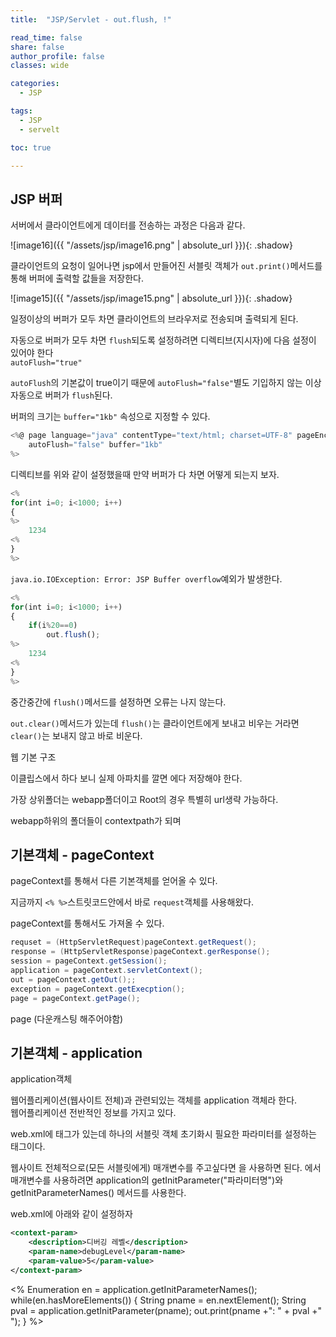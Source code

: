 ```yaml
---
title:  "JSP/Servlet - out.flush, !"

read_time: false
share: false
author_profile: false
classes: wide

categories:
  - JSP

tags:
  - JSP
  - servelt

toc: true

---
```


## JSP 버퍼

서버에서 클라이언트에게 데이터를 전송하는 과정은 다음과 같다.  

![image16]({{ "/assets/jsp/image16.png" | absolute_url }}){: .shadow}  

클라이언트의 요청이 일어나면 jsp에서 만들어진 서블릿 객체가 `out.print()`메서드를 통해 버퍼에 출력할 값들을 저장한다.  

![image15]({{ "/assets/jsp/image15.png" | absolute_url }}){: .shadow}  

일정이상의 버퍼가 모두 차면 클라이언트의 브라우저로 전송되며 출력되게 된다.  

자동으로 버퍼가 모두 차면 `flush`되도록 설정하려면 디렉티브(지시자)에 다음 설정이 있어야 한다  
`autoFlush="true"`  

`autoFlush`의 기본값이 true이기 때문에 `autoFlush="false"`별도 기입하지 않는 이상 자동으로 버퍼가 `flush`된다.  

버퍼의 크기는 `buffer="1kb"` 속성으로 지정할 수 있다.  

```js
<%@ page language="java" contentType="text/html; charset=UTF-8" pageEncoding="UTF-8"
	autoFlush="false" buffer="1kb"
%>
```
디렉티브를 위와 같이 설정했을때 만약 버퍼가 다 차면 어떻게 되는지 보자.  

```js
<%
for(int i=0; i<1000; i++)
{
%>
	1234
<% 
}
%>
```
`java.io.IOException: Error: JSP Buffer overflow`예외가 발생한다.  

```js
<%
for(int i=0; i<1000; i++)
{
	if(i%20==0)
		out.flush();
%>
	1234
<% 
}
%>
```
중간중간에 `flush()`메서드를 설정하면 오류는 나지 않는다.

`out.clear()`메서드가 있는데 `flush()`는 클라이언트에게 보내고 비우는 거라면  
`clear()`는 보내지 않고 바로 비운다. 


웹 기본 구조

이클립스에서 하다 보니 실제 아파치를 깔면 에다 저장해야 한다.  

가장 상위폴더는 webapp폴더이고 Root의 경우 특별히 url생략 가능하다.  

webapp하위의 폴더들이 contextpath가 되며 

## 기본객체 - pageContext

pageContext를 통해서 다른 기본객체를 얻어올 수 있다.  


지금까지 `<% %>`스트릿코드안에서 바로 `request`객체를 사용해왔다.

pageContext를 통해서도 가져올 수 있다.

```java
requset = (HttpServletRequest)pageContext.getRequest();
response = (HttpServletResponse)pageContext.gerResponse();
session = pageContext.getSession();
application = pageContext.servletContext();
out = pageContext.getOut();;
exception = pageContext.getExecption();
page = pageContext.getPage();
```

page
(다운캐스팅 해주어야함)


## 기본객체 - application

application객체

웹어플리케이션(웹사이트 전체)과 관련되있는 객체를 application 객체라 한다.  
웹어플리케이션 전반적인 정보를 가지고 있다.

web.xml에 <init-param>태그가 있는데 하나의 서블릿 객체 초기화시 필요한 파라미터를 설정하는 태그이다.  

웹사이트 전체적으로(모든 서블릿에게) 매개변수를 주고싶다면 <context-param>을 사용하면 된다.
<context-param>에서 매개변수를 사용하려면 application의
getInitParameter("파라미터명")와 getInitParameterNames() 메서드를 사용한다.  

web.xml에 아래와 같이 설정하자
```xml
<context-param>
	<description>디버깅 레벨</description>
	<param-name>debugLevel</param-name>
	<param-value>5</param-value>
</context-param>
```

<% 
Enumeration<String> en = application.getInitParameterNames();
while(en.hasMoreElements())
{
	String pname = en.nextElement();
	String pval = application.getInitParameter(pname);
	out.print(pname +": " + pval +"<br>");
}
%>